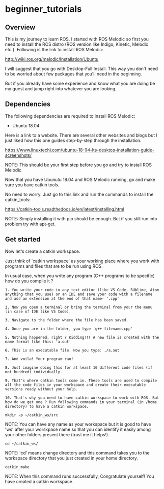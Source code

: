 # beginner_tutorials

## Overview

This is my journey to learn ROS. I started with ROS Melodic so first you need to install the ROS distro (ROS version like Indigo, Kinetic, Melodic etc.). Following is the link to install ROS Melodic:

http://wiki.ros.org/melodic/Installation/Ubuntu

I will suggest that you go with Desktop-Full Install. This way you don't need to be worried about few packages that you'll need in the beginning.

But if you already have some experience and know what you are doing be my guest and jump right into whatever you are looking.


## Dependencies

The following dependencies are required to install ROS Melodic:

- Ubuntu 18.04

Here is a link to a website. There are several other websites and blogs but I just liked how this one guides step-by-step through the installation. 
 
https://www.linuxtechi.com/ubuntu-18-04-lts-desktop-installation-guide-screenshots/ 

NOTE: This should be your first step before you go and try to install ROS Melodic.

Now that you have Ubunutu 18.04 and ROS Melodic running, go and make sure you have catkin tools.

No need to worry. Just go to this link and run the commands to install the catkin_tools:

https://catkin-tools.readthedocs.io/en/latest/installing.html

NOTE: Simply installing it with pip should be enough. But if you still run into problem try with apt-get.

## Get started

Now let's create a catkin workspace.

Just think of 'catkin workspace' as your working place where you work with programs and files that are to be run using ROS. 

In usual case, when you write any program (C++ programs to be specific) how do you compile it ?
```
1. You write your code in any text editor (like VS Code, SUblime, Atom anything that you use) or an IDE and save your code with a filename and add an extension at the end of that name- '.cpp'
```
```
2. Now you open a terminal or bring the terminal from your the menu (in case of IDE like VS Code). 
```
```
3. Navigate to the folder where the file has been saved.
```
```
4. Once you are in the folder, you type 'g++ filename.cpp'
```
```
5. Nothing happened, right ? Kidding!!! A new file is created with the name format like this: 'a.out'
```
```
6. This is an executable file. Now you type: ./a.out 
```
```
7. And voila! Your program ran!
```
```
8. Just imagine doing this for at least 10 different code files (if not hundred) individually.
```
```
9. That's where catkin tools come in. These tools are used to compile all the code files in your workspace and create their executable versions ready without your help.
```
```
10. That's why you need to have catkin workspace to work with ROS. But how do we get one ? Run following commands in your terminal (in /home directory) to have a catkin workspace.
```
```
mkdir -p ~/catkin_ws/src
```
NOTE: You can have any name as your workspace but it is good to have 'ws' after your worskpace name so that you can identify it easily among your other folders present there (trust me it helps!).
```
cd ~/catkin_ws/
```
NOTE: 'cd' means change directory and this command takes you to the workspace directory that you just created in your home directory.
```
catkin_make
```
NOTE: When this command runs successfully, Congratulate yourself! You have created a catkin workspace.
